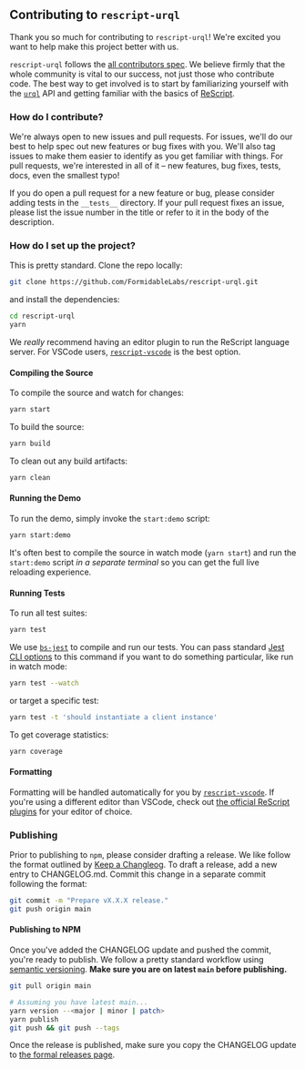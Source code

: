 ## Contributing to `rescript-urql`

Thank you so much for contributing to `rescript-urql`! We're excited you want to help make this project better with us.

`rescript-urql` follows the [all contributors spec](https://allcontributors.org/). We believe firmly that the whole community is vital to our success, not just those who contribute code. The best way to get involved is to start by familiarizing yourself with the [`urql`](https://github.com/FormidableLabs/urql/) API and getting familiar with the basics of [ReScript](https://rescript-lang.org/).

### How do I contribute?

We're always open to new issues and pull requests. For issues, we'll do our best to help spec out new features or bug fixes with you. We'll also tag issues to make them easier to identify as you get familiar with things. For pull requests, we're interested in all of it – new features, bug fixes, tests, docs, even the smallest typo!

If you do open a pull request for a new feature or bug, please consider adding tests in the `__tests__` directory. If your pull request fixes an issue, please list the issue number in the title or refer to it in the body of the description.

### How do I set up the project?

This is pretty standard. Clone the repo locally:

```sh
git clone https://github.com/FormidableLabs/rescript-urql.git
```

and install the dependencies:

```sh
cd rescript-urql
yarn
```

We _really_ recommend having an editor plugin to run the ReScript language server. For VSCode users, [`rescript-vscode`](https://github.com/rescript-lang/rescript-vscode) is the best option.

#### Compiling the Source

To compile the source and watch for changes:

```sh
yarn start
```

To build the source:

```sh
yarn build
```

To clean out any build artifacts:

```sh
yarn clean
```

#### Running the Demo

To run the demo, simply invoke the `start:demo` script:

```sh
yarn start:demo
```

It's often best to compile the source in watch mode (`yarn start`) and run the `start:demo` script _in a separate terminal_ so you can get the full live reloading experience.

#### Running Tests

To run all test suites:

```sh
yarn test
```

We use [`bs-jest`](https://github.com/glennsl/bs-jest) to compile and run our tests. You can pass standard [Jest CLI options](https://jestjs.io/docs/en/cli) to this command if you want to do something particular, like run in watch mode:

```sh
yarn test --watch
```

or target a specific test:

```sh
yarn test -t 'should instantiate a client instance'
```

To get coverage statistics:

```sh
yarn coverage
```

#### Formatting

Formatting will be handled automatically for you by [`rescript-vscode`](https://github.com/rescript-lang/rescript-vscode). If you're using a different editor than VSCode, check out [the official ReScript plugins](https://rescript-lang.org/docs/manual/latest/editor-plugins) for your editor of choice.

### Publishing

Prior to publishing to `npm`, please consider drafting a release. We like follow the format outlined by [Keep a Changleog](https://keepachangelog.com/en/1.0.0/). To draft a release, add a new entry to CHANGELOG.md. Commit this change in a separate commit following the format:

```sh
git commit -m "Prepare vX.X.X release."
git push origin main
```

#### Publishing to NPM

Once you've added the CHANGELOG update and pushed the commit, you're ready to publish. We follow a pretty standard workflow using [semantic versioning](https://semver.org/). **Make sure you are on latest `main` before publishing.**

```sh
git pull origin main

# Assuming you have latest main...
yarn version --<major | minor | patch>
yarn publish
git push && git push --tags
```

Once the release is published, make sure you copy the CHANGELOG update to [the formal releases page](https://github.com/FormidableLabs/rescript-urql/releases).
